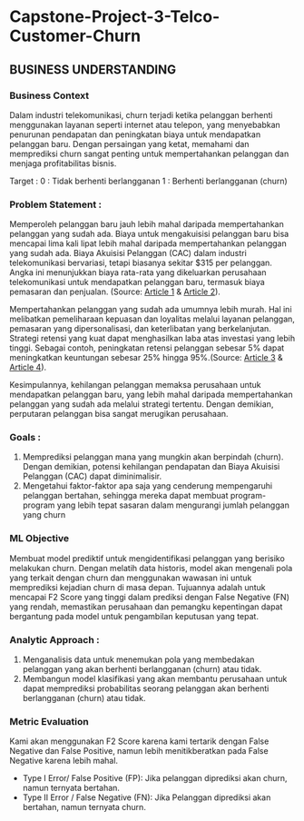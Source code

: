 # Capstone-Project-3-Telco-Customer-Churn

## BUSINESS UNDERSTANDING

### Business Context
Dalam industri telekomunikasi, churn terjadi ketika pelanggan berhenti menggunakan layanan seperti internet atau telepon, yang menyebabkan penurunan pendapatan dan peningkatan biaya untuk mendapatkan pelanggan baru. Dengan persaingan yang ketat, memahami dan memprediksi churn sangat penting untuk mempertahankan pelanggan dan menjaga profitabilitas bisnis.

Target : 
0 : Tidak berhenti berlangganan 
1 : Berhenti berlangganan (churn)

### Problem Statement :

Memperoleh pelanggan baru jauh lebih mahal daripada mempertahankan pelanggan yang sudah ada. Biaya untuk mengakuisisi pelanggan baru bisa mencapai lima kali lipat lebih mahal daripada mempertahankan pelanggan yang sudah ada. Biaya Akuisisi Pelanggan (CAC) dalam industri telekomunikasi bervariasi, tetapi biasanya sekitar $315 per pelanggan. Angka ini menunjukkan biaya rata-rata yang dikeluarkan perusahaan telekomunikasi untuk mendapatkan pelanggan baru, termasuk biaya pemasaran dan penjualan. (Source: [Article 1](https://startuptalky.com/cac-by-industry/) & [Article 2](https://www.revechat.com/blog/customer-acquisition-cost/)).<br>

Mempertahankan pelanggan yang sudah ada umumnya lebih murah. Hal ini melibatkan pemeliharaan kepuasan dan loyalitas melalui layanan pelanggan, pemasaran yang dipersonalisasi, dan keterlibatan yang berkelanjutan. Strategi retensi yang kuat dapat menghasilkan laba atas investasi yang lebih tinggi. Sebagai contoh, peningkatan retensi pelanggan sebesar 5% dapat meningkatkan keuntungan sebesar 25% hingga 95%.(Source: [Article 3](https://www.paddle.com/resources/customer-acquisition-vs-retention) & [Article 4](https://www.wellnessliving.com/blog/customer-retention-vs-customer-acquisition-which-better/))​.

Kesimpulannya, kehilangan pelanggan memaksa perusahaan untuk mendapatkan pelanggan baru, yang lebih mahal daripada mempertahankan pelanggan yang sudah ada melalui strategi tertentu. Dengan demikian, perputaran pelanggan bisa sangat merugikan perusahaan.

### Goals :

1. Memprediksi pelanggan mana yang mungkin akan berpindah (churn). Dengan demikian, potensi kehilangan pendapatan dan Biaya Akuisisi Pelanggan (CAC) dapat diminimalisir.
2. Mengetahui faktor-faktor apa saja yang cenderung mempengaruhi pelanggan bertahan, sehingga mereka dapat membuat program-program yang lebih tepat sasaran dalam mengurangi jumlah pelanggan yang churn

### ML Objective

Membuat model prediktif untuk mengidentifikasi pelanggan yang berisiko melakukan churn. Dengan melatih data historis, model akan mengenali pola yang terkait dengan churn dan menggunakan wawasan ini untuk memprediksi kejadian churn di masa depan. Tujuannya adalah untuk mencapai F2 Score yang tinggi dalam prediksi dengan False Negative (FN) yang rendah, memastikan perusahaan dan pemangku kepentingan dapat bergantung pada model untuk pengambilan keputusan yang tepat.

### Analytic Approach :

1. Menganalisis data untuk menemukan pola yang membedakan pelanggan yang akan berhenti berlangganan (churn) atau tidak.
2. Membangun model klasifikasi yang akan membantu perusahaan untuk dapat memprediksi probabilitas seorang pelanggan akan berhenti berlangganan (churn) atau tidak.

### Metric Evaluation

Kami akan menggunakan F2 Score karena kami tertarik dengan False Negative dan False Positive, namun lebih menitikberatkan pada False Negative karena lebih mahal.

- Type I Error/ False Positive (FP): Jika pelanggan diprediksi akan churn, namun ternyata bertahan.
- Type II Error / False Negative (FN): Jika Pelanggan diprediksi akan bertahan, namun ternyata churn.
